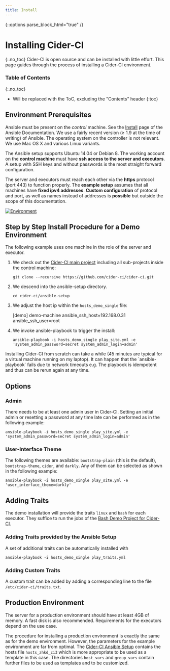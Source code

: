 ```yaml
---
title: Install
---
```

{::options parse_block_html="true" /}

# Installing Cider-CI
{:.no_toc}
Cider-CI is open source and can be installed with little effort. This page
guides through the process of installing a Cider-CI environment.


### Table of Contents
{:.no_toc}
* Will be replaced with the ToC, excluding the "Contents" header
{:toc}



## Environment Prerequisites

<div class="row"> <div class="col-md-6">

Ansible must be present on the *control* machine. See the [Install][] page of
the Ansible Documentation. We use a fairly recent version (≥ 1.9 at the time of
writing) of Ansible. The operating system on the controller is not relevant. We
use Mac OS X and various Linux variants.

The Ansible setup supports Ubuntu 14.04 or Debian 8. The working account on the
**control machine**  must have **ssh access to the server and executors**.
A setup with SSH keys and without passwords is the most straight forward
configuration.

The server and executors must reach each other via the **https** protocol (port
443) to function properly. The **example setup** assumes that all machines have
**fixed ipv4 addresses**. **Custom configuration** of protocol and port, as
well as names instead of addresses is **possible** but outside the scope of
this documentation.

</div> <div class="col-md-6">

[![Environment](/installation/environment.svg)](/installation/environment.svg)


</div> </div>


## Step by Step Install Procedure for a Demo Environment

The following example uses one machine in the role of the server and executor.


1.  We check out the [Cider-CI main project][] including all sub-projects inside
    the control machine:

    `git clone --recursive https://github.com/cider-ci/cider-ci.git`

2. We descend into the ansible-setup directory.

    `cd cider-ci/ansible-setup`

3. We adjust the host ip within the `hosts_demo_single` file:


      [demo]
      demo-machine ansible_ssh_host=192.168.0.31 ansible_ssh_user=root


4. We invoke ansible-playbook to trigger the install:

    `ansible-playbook -i hosts_demo_single play_site.yml -e 'system_admin_password=secret system_admin_login=admin'`

<div class="alert alert-warning" role="alert">
Installing Cider-CI from scratch can take a while (45 minutes are typical for
a virtual machine running on my laptop). It can happen that the
`ansible-playbook` fails due to network timeouts e.g. The playbook is
idempotent and thus can be rerun again at any time.
</div>


## Options

### Admin

There needs to be at least one admin user in Cider-CI. Setting an initial admin
or resetting a password at any time late can be performed as in the following example:

  `ansible-playbook -i hosts_demo_single play_site.yml -e 'system_admin_password=secret system_admin_login=admin'`

### User-Interface Theme

The following themes are available: `bootstrap-plain` (this is the default),
`bootstrap-theme`, `cider`, and `darkly`. Any of them can be selected as
shown in the following example:

  `ansible-playbook -i hosts_demo_single play_site.yml -e 'user_interface_theme=darkly'`


## Adding Traits

The demo installation will provide the traits `linux` and `bash` for each
executor. They suffice to run the jobs of the [Bash Demo Project for
Cider-CI][].

### Adding Traits provided by the Ansible Setup

A set of additional traits can be automatically installed with

`ansible-playbook -i hosts_demo_single play_traits.yml`

### Adding Custom Traits

A custom trait can be added by adding a corresponding line to the file
`/etc/cider-ci/traits.txt`.


## Production Environment

The server for a production environment should have at least 4GB of memory.
A fast disk is also recommended. Requirements for the executors depend on the
use case.

The procedure for installing a production environment is exactly the same as
for the demo environment. However, the parameters for the example environment
are far from optimal. The [Cider-CI Ansible Setup] contains the hosts file
`hosts_zhkd_ci3` which is more appropriate to be used as a template in this
case. The directories `host_vars` and `group_vars` contain further files to be
used as templates and to be customized.



  [Bash Demo Project for Cider-CI]: https://github.com/cider-ci/cider-ci_demo-project-bash
  [Cider-CI Ansible Setup]: https://github.com/cider-ci/cider-ci_ansible-setup
  [Cider-CI main project]: https://github.com/cider-ci/cider-ci
  [Install]: http://docs.ansible.com/intro_installation.html
